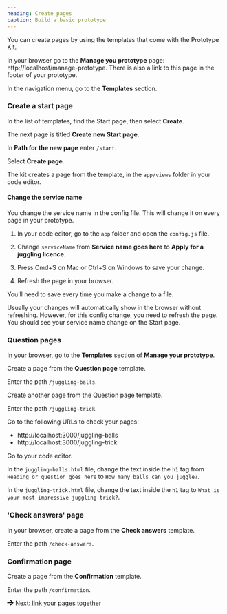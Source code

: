 ```yaml
---
heading: Create pages
caption: Build a basic prototype
---
```


You can create pages by using the templates that come with the Prototype Kit.

In your browser go to the **Manage you prototype** page: http://localhost/manage-prototype. There is also a link to this page in the footer of your prototype.

In the navigation menu, go to the **Templates** section.

### Create a start page

In the list of templates, find the Start page, then select **Create**.

The next page is titled **Create new Start page**.

In **Path for the new page** enter `/start`.

Select **Create page**.

The kit creates a page from the template, in the `app/views` folder in your code editor.

#### Change the service name

You change the service name in the config file. This will change it on every page in your prototype.

1. In your code editor, go to the `app` folder and open the `config.js` file.

2. Change `serviceName` from **Service name goes here** to **Apply for a juggling licence**.

3. Press Cmd+S on Mac or Ctrl+S on Windows to save your change.

4. Refresh the page in your browser.

You’ll need to save every time you make a change to a file.

Usually your changes will automatically show in the browser without refreshing. However, for this config change, you need to refresh the page. You should see your service name change on the Start page.

### Question pages

In your browser, go to the **Templates** section of **Manage your prototype**.

Create a page from the **Question page** template.

Enter the path `/juggling-balls`.

Create another page from the Question page template.

Enter the path `/juggling-trick`.

Go to the following URLs to check your pages:

- http://localhost:3000/juggling-balls
- http://localhost:3000/juggling-trick

Go to your code editor.

In the `juggling-balls.html` file, change the text inside the `h1` tag from `Heading or question goes here` to `How many balls can you juggle?`.

In the `juggling-trick.html` file, change the text inside the `h1` tag to `What is your most impressive juggling trick?`.

### 'Check answers' page

In your browser, create a page from the **Check answers** template.

Enter the path `/check-answers`.

### Confirmation page

Create a page from the **Confirmation** template.

Enter the path `/confirmation`.

<nav class="govuk-pagination govuk-pagination--block" role="navigation" aria-label="results">
  <div class="govuk-pagination__next">
    <a class="govuk-link govuk-pagination__link" href="link-pages-together" rel="next"> <svg class="govuk-pagination__icon govuk-pagination__icon--next" xmlns="http://www.w3.org/2000/svg" height="13" width="15" aria-hidden="true" focusable="false" viewBox="0 0 15 13">
        <path d="m8.107-0.0078125-1.4136 1.414 4.2926 4.293h-12.986v2h12.896l-4.1855 3.9766 1.377 1.4492 6.7441-6.4062-6.7246-6.7266z"></path>
      </svg> <span class="govuk-pagination__link-title">Next</span><span class="govuk-visually-hidden">:</span>
      <span class="govuk-pagination__link-label">link your pages together</span></a>
  </div>
</nav>
